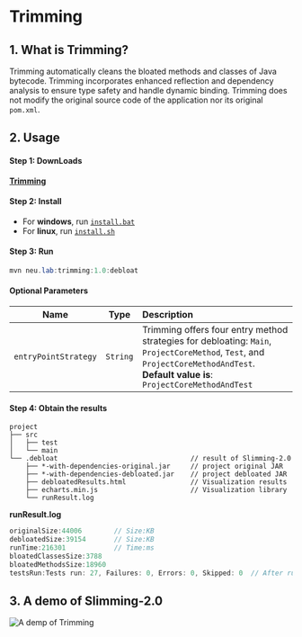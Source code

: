 # Trimming 
## 1. What is Trimming?

Trimming automatically cleans the bloated methods and classes of Java bytecode.
Trimming incorporates enhanced reflection and dependency analysis to ensure type safety and handle dynamic binding.
Trimming does not modify the original source code of the application nor its original `pom.xml`.

## 2. Usage

#### Step 1: DownLoads

   [**Trimming**](https://github.com/slimming-fat/Slimming-2.0/tree/main/tool_slimming-2.0/tool.7z)


#### Step 2: Install

* For **windows**, run [`install.bat`](https://github.com/slimming-fat/Slimming-2.0/tree/main/tool_trimming/install.bat)
* For **linux**, run [`install.sh`](https://github.com/slimming-fat/Slimming-2.0/tree/main/tool_trimming/install.sh)

 #### Step 3: Run

```java
mvn neu.lab:trimming:1.0:debloat
```

 #### Optional Parameters

|       Name       |   Type    | Description                                                  |
| :--------------: | :-------: | :----------------------------------------------------------- |
|     `entryPointStrategy`     | `String` | Trimming offers four entry method strategies for debloating: `Main`, `ProjectCoreMethod`, `Test`, and `ProjectCoreMethodAndTest`. **Default value is**: `ProjectCoreMethodAndTest` |

#### Step 4: Obtain the results
```PLAINTEXT
project
├── src
│   ├── test
│   └── main
└── .debloat                                 // result of Slimming-2.0
    ├── *-with-dependencies-original.jar     // project original JAR
    ├── *-with-dependencies-debloated.jar    // project debloated JAR
    ├── debloatedResults.html                // Visualization results
    ├── echarts.min.js                       // Visualization library
    └── runResult.log                        
```
**runResult.log**
```java
originalSize:44006        // Size:KB
debloatedSize:39154       // Size:KB
runTime:216301            // Time:ms
bloatedClassesSize:3788   
bloatedMethodsSize:18960
testsRun:Tests run: 27, Failures: 0, Errors: 0, Skipped: 0  // After running test cases on the debloated project
```
## 3. A demo of Slimming-2.0
![A demp of Trimming](logo/guide.gif)



